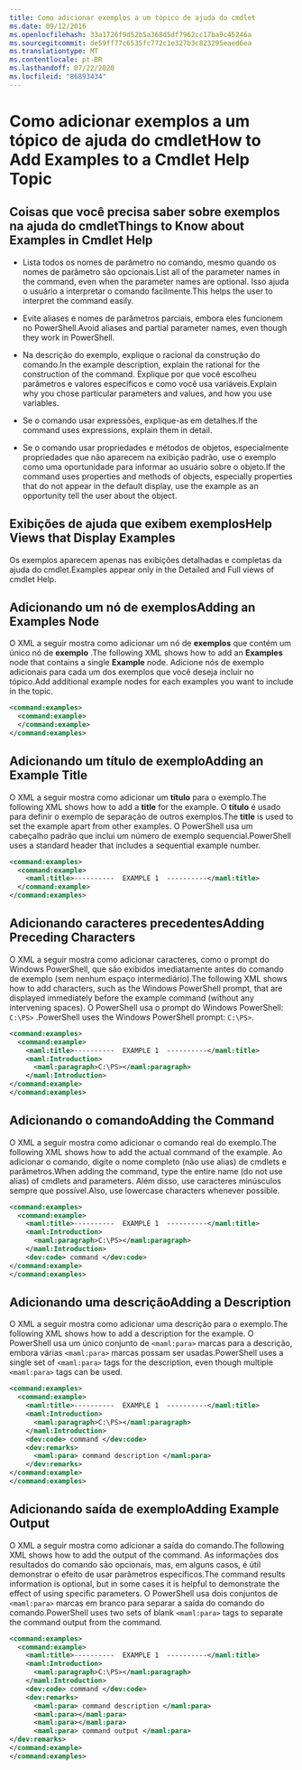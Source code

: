 ```yaml
---
title: Como adicionar exemplos a um tópico de ajuda do cmdlet
ms.date: 09/12/2016
ms.openlocfilehash: 33a1726f9d52b5a368d5df7962cc17ba9c45246a
ms.sourcegitcommit: de59ff77c6535fc772c1e327b3c823295eaed6ea
ms.translationtype: MT
ms.contentlocale: pt-BR
ms.lasthandoff: 07/22/2020
ms.locfileid: "86893434"
---
```

# <a name="how-to-add-examples-to-a-cmdlet-help-topic"></a><span data-ttu-id="93214-102">Como adicionar exemplos a um tópico de ajuda do cmdlet</span><span class="sxs-lookup"><span data-stu-id="93214-102">How to Add Examples to a Cmdlet Help Topic</span></span>

## <a name="things-to-know-about-examples-in-cmdlet-help"></a><span data-ttu-id="93214-103">Coisas que você precisa saber sobre exemplos na ajuda do cmdlet</span><span class="sxs-lookup"><span data-stu-id="93214-103">Things to Know about Examples in Cmdlet Help</span></span>

- <span data-ttu-id="93214-104">Lista todos os nomes de parâmetro no comando, mesmo quando os nomes de parâmetro são opcionais.</span><span class="sxs-lookup"><span data-stu-id="93214-104">List all of the parameter names in the command, even when the parameter names are optional.</span></span> <span data-ttu-id="93214-105">Isso ajuda o usuário a interpretar o comando facilmente.</span><span class="sxs-lookup"><span data-stu-id="93214-105">This helps the user to interpret the command easily.</span></span>

- <span data-ttu-id="93214-106">Evite aliases e nomes de parâmetros parciais, embora eles funcionem no PowerShell.</span><span class="sxs-lookup"><span data-stu-id="93214-106">Avoid aliases and partial parameter names, even though they work in PowerShell.</span></span>

- <span data-ttu-id="93214-107">Na descrição do exemplo, explique o racional da construção do comando.</span><span class="sxs-lookup"><span data-stu-id="93214-107">In the example description, explain the rational for the construction of the command.</span></span> <span data-ttu-id="93214-108">Explique por que você escolheu parâmetros e valores específicos e como você usa variáveis.</span><span class="sxs-lookup"><span data-stu-id="93214-108">Explain why you chose particular parameters and values, and how you use variables.</span></span>

- <span data-ttu-id="93214-109">Se o comando usar expressões, explique-as em detalhes.</span><span class="sxs-lookup"><span data-stu-id="93214-109">If the command uses expressions, explain them in detail.</span></span>

- <span data-ttu-id="93214-110">Se o comando usar propriedades e métodos de objetos, especialmente propriedades que não aparecem na exibição padrão, use o exemplo como uma oportunidade para informar ao usuário sobre o objeto.</span><span class="sxs-lookup"><span data-stu-id="93214-110">If the command uses properties and methods of objects, especially properties that do not appear in the default display, use the example as an opportunity tell the user about the object.</span></span>

## <a name="help-views-that-display-examples"></a><span data-ttu-id="93214-111">Exibições de ajuda que exibem exemplos</span><span class="sxs-lookup"><span data-stu-id="93214-111">Help Views that Display Examples</span></span>

<span data-ttu-id="93214-112">Os exemplos aparecem apenas nas exibições detalhadas e completas da ajuda do cmdlet.</span><span class="sxs-lookup"><span data-stu-id="93214-112">Examples appear only in the Detailed and Full views of cmdlet Help.</span></span>

## <a name="adding-an-examples-node"></a><span data-ttu-id="93214-113">Adicionando um nó de exemplos</span><span class="sxs-lookup"><span data-stu-id="93214-113">Adding an Examples Node</span></span>

<span data-ttu-id="93214-114">O XML a seguir mostra como adicionar um nó de **exemplos** que contém um único nó de **exemplo** .</span><span class="sxs-lookup"><span data-stu-id="93214-114">The following XML shows how to add an **Examples** node that contains a single **Example** node.</span></span> <span data-ttu-id="93214-115">Adicione nós de exemplo adicionais para cada um dos exemplos que você deseja incluir no tópico.</span><span class="sxs-lookup"><span data-stu-id="93214-115">Add additional example nodes for each examples you want to include in the topic.</span></span>

```xml
<command:examples>
  <command:example>
  </command:example>
</command:examples>
```

## <a name="adding-an-example-title"></a><span data-ttu-id="93214-116">Adicionando um título de exemplo</span><span class="sxs-lookup"><span data-stu-id="93214-116">Adding an Example Title</span></span>

<span data-ttu-id="93214-117">O XML a seguir mostra como adicionar um **título** para o exemplo.</span><span class="sxs-lookup"><span data-stu-id="93214-117">The following XML shows how to add a **title** for the example.</span></span> <span data-ttu-id="93214-118">O **título** é usado para definir o exemplo de separação de outros exemplos.</span><span class="sxs-lookup"><span data-stu-id="93214-118">The **title** is used to set the example apart from other examples.</span></span> <span data-ttu-id="93214-119">O PowerShell usa um cabeçalho padrão que inclui um número de exemplo sequencial.</span><span class="sxs-lookup"><span data-stu-id="93214-119">PowerShell uses a standard header that includes a sequential example number.</span></span>

```xml
<command:examples>
  <command:example>
    <maml:title>----------  EXAMPLE 1  ----------</maml:title>
  </command:example>
</command:examples>
```

## <a name="adding-preceding-characters"></a><span data-ttu-id="93214-120">Adicionando caracteres precedentes</span><span class="sxs-lookup"><span data-stu-id="93214-120">Adding Preceding Characters</span></span>

<span data-ttu-id="93214-121">O XML a seguir mostra como adicionar caracteres, como o prompt do Windows PowerShell, que são exibidos imediatamente antes do comando de exemplo (sem nenhum espaço intermediário).</span><span class="sxs-lookup"><span data-stu-id="93214-121">The following XML shows how to add characters, such as the Windows PowerShell prompt, that are displayed immediately before the example command (without any intervening spaces).</span></span> <span data-ttu-id="93214-122">O PowerShell usa o prompt do Windows PowerShell: `C:\PS>` .</span><span class="sxs-lookup"><span data-stu-id="93214-122">PowerShell uses the Windows PowerShell prompt: `C:\PS>`.</span></span>

```xml
<command:examples>
  <command:example>
    <maml:title>----------  EXAMPLE 1  ----------</maml:title>
    <maml:Introduction>
      <maml:paragraph>C:\PS></maml:paragraph>
    </maml:Introduction>
</command:example>
</command:examples>
```

## <a name="adding-the-command"></a><span data-ttu-id="93214-123">Adicionando o comando</span><span class="sxs-lookup"><span data-stu-id="93214-123">Adding the Command</span></span>

<span data-ttu-id="93214-124">O XML a seguir mostra como adicionar o comando real do exemplo.</span><span class="sxs-lookup"><span data-stu-id="93214-124">The following XML shows how to add the actual command of the example.</span></span> <span data-ttu-id="93214-125">Ao adicionar o comando, digite o nome completo (não use alias) de cmdlets e parâmetros.</span><span class="sxs-lookup"><span data-stu-id="93214-125">When adding the command, type the entire name (do not use alias) of cmdlets and parameters.</span></span> <span data-ttu-id="93214-126">Além disso, use caracteres minúsculos sempre que possível.</span><span class="sxs-lookup"><span data-stu-id="93214-126">Also, use lowercase characters whenever possible.</span></span>

```xml
<command:examples>
  <command:example>
    <maml:title>----------  EXAMPLE 1  ----------</maml:title>
    <maml:Introduction>
      <maml:paragraph>C:\PS></maml:paragraph>
    </maml:Introduction>
    <dev:code> command </dev:code>
</command:example>
</command:examples>
```

## <a name="adding-a-description"></a><span data-ttu-id="93214-127">Adicionando uma descrição</span><span class="sxs-lookup"><span data-stu-id="93214-127">Adding a Description</span></span>

<span data-ttu-id="93214-128">O XML a seguir mostra como adicionar uma descrição para o exemplo.</span><span class="sxs-lookup"><span data-stu-id="93214-128">The following XML shows how to add a description for the example.</span></span> <span data-ttu-id="93214-129">O PowerShell usa um único conjunto de `<maml:para>` marcas para a descrição, embora várias `<maml:para>` marcas possam ser usadas.</span><span class="sxs-lookup"><span data-stu-id="93214-129">PowerShell uses a single set of `<maml:para>` tags for the description, even though multiple `<maml:para>` tags can be used.</span></span>

```xml
<command:examples>
  <command:example>
    <maml:title>----------  EXAMPLE 1  ----------</maml:title>
    <maml:Introduction>
      <maml:paragraph>C:\PS></maml:paragraph>
    </maml:Introduction>
    <dev:code> command </dev:code>
    <dev:remarks>
      <maml:para> command description </maml:para>
    </dev:remarks>
</command:example>
</command:examples>
```

## <a name="adding-example-output"></a><span data-ttu-id="93214-130">Adicionando saída de exemplo</span><span class="sxs-lookup"><span data-stu-id="93214-130">Adding Example Output</span></span>

<span data-ttu-id="93214-131">O XML a seguir mostra como adicionar a saída do comando.</span><span class="sxs-lookup"><span data-stu-id="93214-131">The following XML shows how to add the output of the command.</span></span> <span data-ttu-id="93214-132">As informações dos resultados do comando são opcionais, mas, em alguns casos, é útil demonstrar o efeito de usar parâmetros específicos.</span><span class="sxs-lookup"><span data-stu-id="93214-132">The command results information is optional, but in some cases it is helpful to demonstrate the effect of using specific parameters.</span></span>
<span data-ttu-id="93214-133">O PowerShell usa dois conjuntos de `<maml:para>` marcas em branco para separar a saída do comando do comando.</span><span class="sxs-lookup"><span data-stu-id="93214-133">PowerShell uses two sets of blank `<maml:para>` tags to separate the command output from the command.</span></span>

```xml
<command:examples>
  <command:example>
    <maml:title>----------  EXAMPLE 1  ----------</maml:title>
    <maml:Introduction>
      <maml:paragraph>C:\PS></maml:paragraph>
    </maml:Introduction>
    <dev:code> command </dev:code>
    <dev:remarks>
      <maml:para> command description </maml:para>
      <maml:para></maml:para>
      <maml:para></maml:para>
      <maml:para> command output </maml:para>
</dev:remarks>
</command:example>
</command:examples>
```
